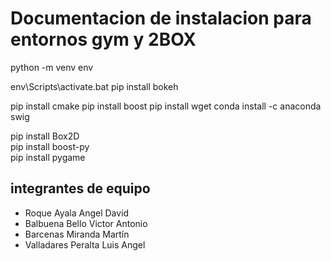 # Documentacion de instalacion para entornos gym y 2BOX
python -m venv env

env\Scripts\activate.bat
pip install bokeh

pip install cmake
pip install boost
pip install wget
conda install -c anaconda swig

pip install Box2D  
pip install boost-py                          
pip install pygame   

## integrantes de equipo
- Roque Ayala Angel David
- Balbuena Bello Victor Antonio
- Barcenas Miranda Martín
- Valladares Peralta Luis Angel
